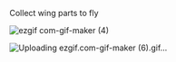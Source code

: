 Collect wing parts to fly

![ezgif com-gif-maker (4)](https://user-images.githubusercontent.com/58032358/146988149-b7868e20-92b4-4a20-9621-0642a630a65f.gif)


![Uploading ezgif.com-gif-maker (6).gif…]()
